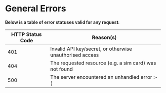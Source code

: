 # General Errors

**Below is a table of error statuses valid for any request:**

HTTP Status Code        | Reason(s)        |
----------------------- | ---------------- |
401 | Invalid API key/secret, or otherwise unauthorised access
404 | The requested resource (e.g. a sim card) was not found
500 | The server encountered an unhandled error :-(
